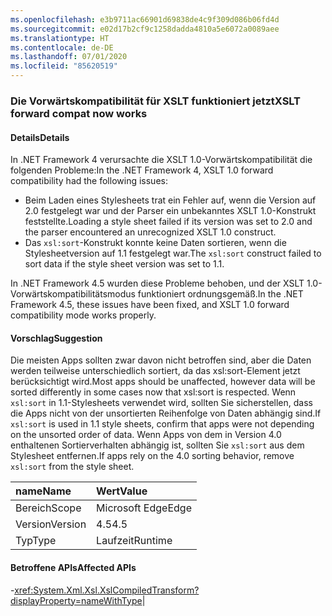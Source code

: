 ```yaml
---
ms.openlocfilehash: e3b9711ac66901d69838de4c9f309d086b06fd4d
ms.sourcegitcommit: e02d17b2cf9c1258dadda4810a5e6072a0089aee
ms.translationtype: HT
ms.contentlocale: de-DE
ms.lasthandoff: 07/01/2020
ms.locfileid: "85620519"
---
```

### <a name="xslt-forward-compat-now-works"></a><span data-ttu-id="28130-101">Die Vorwärtskompatibilität für XSLT funktioniert jetzt</span><span class="sxs-lookup"><span data-stu-id="28130-101">XSLT forward compat now works</span></span>

#### <a name="details"></a><span data-ttu-id="28130-102">Details</span><span class="sxs-lookup"><span data-stu-id="28130-102">Details</span></span>

<span data-ttu-id="28130-103">In .NET Framework 4 verursachte die XSLT 1.0-Vorwärtskompatibilität die folgenden Probleme:</span><span class="sxs-lookup"><span data-stu-id="28130-103">In the .NET Framework 4, XSLT 1.0 forward compatibility had the following issues:</span></span><ul><li><span data-ttu-id="28130-104">Beim Laden eines Stylesheets trat ein Fehler auf, wenn die Version auf 2.0 festgelegt war und der Parser ein unbekanntes XSLT 1.0-Konstrukt feststellte.</span><span class="sxs-lookup"><span data-stu-id="28130-104">Loading a style sheet failed if its version was set to 2.0 and the parser encountered an unrecognized XSLT 1.0 construct.</span></span></li><li><span data-ttu-id="28130-105">Das <code>xsl:sort</code>-Konstrukt konnte keine Daten sortieren, wenn die Stylesheetversion auf 1.1 festgelegt war.</span><span class="sxs-lookup"><span data-stu-id="28130-105">The <code>xsl:sort</code> construct failed to sort data if the style sheet version was set to 1.1.</span></span></li></ul><span data-ttu-id="28130-106">In .NET Framework 4.5 wurden diese Probleme behoben, und der XSLT 1.0-Vorwärtskompatibilitätsmodus funktioniert ordnungsgemäß.</span><span class="sxs-lookup"><span data-stu-id="28130-106">In the .NET Framework 4.5, these issues have been fixed, and XSLT 1.0 forward compatibility mode works properly.</span></span>

#### <a name="suggestion"></a><span data-ttu-id="28130-107">Vorschlag</span><span class="sxs-lookup"><span data-stu-id="28130-107">Suggestion</span></span>

<span data-ttu-id="28130-108">Die meisten Apps sollten zwar davon nicht betroffen sind, aber die Daten werden teilweise unterschiedlich sortiert, da das xsl:sort-Element jetzt berücksichtigt wird.</span><span class="sxs-lookup"><span data-stu-id="28130-108">Most apps should be unaffected, however data will be sorted differently in some cases now that xsl:sort is respected.</span></span> <span data-ttu-id="28130-109">Wenn <code>xsl:sort</code> in 1.1-Stylesheets verwendet wird, sollten Sie sicherstellen, dass die Apps nicht von der unsortierten Reihenfolge von Daten abhängig sind.</span><span class="sxs-lookup"><span data-stu-id="28130-109">If <code>xsl:sort</code> is used in 1.1 style sheets, confirm that apps were not depending on the unsorted order of data.</span></span> <span data-ttu-id="28130-110">Wenn Apps von dem in Version 4.0 enthaltenen Sortierverhalten abhängig ist, sollten Sie <code>xsl:sort</code> aus dem Stylesheet entfernen.</span><span class="sxs-lookup"><span data-stu-id="28130-110">If apps rely on the 4.0 sorting behavior, remove <code>xsl:sort</code> from the style sheet.</span></span>

| <span data-ttu-id="28130-111">name</span><span class="sxs-lookup"><span data-stu-id="28130-111">Name</span></span>    | <span data-ttu-id="28130-112">Wert</span><span class="sxs-lookup"><span data-stu-id="28130-112">Value</span></span>       |
|:--------|:------------|
| <span data-ttu-id="28130-113">Bereich</span><span class="sxs-lookup"><span data-stu-id="28130-113">Scope</span></span>   |<span data-ttu-id="28130-114">Microsoft Edge</span><span class="sxs-lookup"><span data-stu-id="28130-114">Edge</span></span>|
|<span data-ttu-id="28130-115">Version</span><span class="sxs-lookup"><span data-stu-id="28130-115">Version</span></span>|<span data-ttu-id="28130-116">4.5</span><span class="sxs-lookup"><span data-stu-id="28130-116">4.5</span></span>|
|<span data-ttu-id="28130-117">Typ</span><span class="sxs-lookup"><span data-stu-id="28130-117">Type</span></span>|<span data-ttu-id="28130-118">Laufzeit</span><span class="sxs-lookup"><span data-stu-id="28130-118">Runtime</span></span>

#### <a name="affected-apis"></a><span data-ttu-id="28130-119">Betroffene APIs</span><span class="sxs-lookup"><span data-stu-id="28130-119">Affected APIs</span></span>

-<xref:System.Xml.Xsl.XslCompiledTransform?displayProperty=nameWithType></li></ul>|
